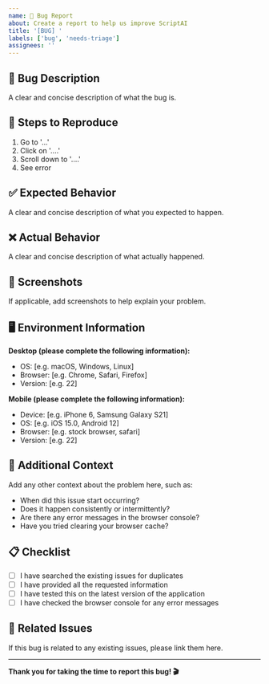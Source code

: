 ```yaml
---
name: 🐛 Bug Report
about: Create a report to help us improve ScriptAI
title: '[BUG] '
labels: ['bug', 'needs-triage']
assignees: ''
---
```


## 🐛 Bug Description

A clear and concise description of what the bug is.

## 🔄 Steps to Reproduce

1. Go to '...'
2. Click on '....'
3. Scroll down to '....'
4. See error

## ✅ Expected Behavior

A clear and concise description of what you expected to happen.

## ❌ Actual Behavior

A clear and concise description of what actually happened.

## 📸 Screenshots

If applicable, add screenshots to help explain your problem.

## 🖥️ Environment Information

**Desktop (please complete the following information):**
- OS: [e.g. macOS, Windows, Linux]
- Browser: [e.g. Chrome, Safari, Firefox]
- Version: [e.g. 22]

**Mobile (please complete the following information):**
- Device: [e.g. iPhone 6, Samsung Galaxy S21]
- OS: [e.g. iOS 15.0, Android 12]
- Browser: [e.g. stock browser, safari]
- Version: [e.g. 22]

## 🔧 Additional Context

Add any other context about the problem here, such as:
- When did this issue start occurring?
- Does it happen consistently or intermittently?
- Are there any error messages in the browser console?
- Have you tried clearing your browser cache?

## 📋 Checklist

- [ ] I have searched the existing issues for duplicates
- [ ] I have provided all the requested information
- [ ] I have tested this on the latest version of the application
- [ ] I have checked the browser console for any error messages

## 🔗 Related Issues

If this bug is related to any existing issues, please link them here.

---

**Thank you for taking the time to report this bug! 🎬**
